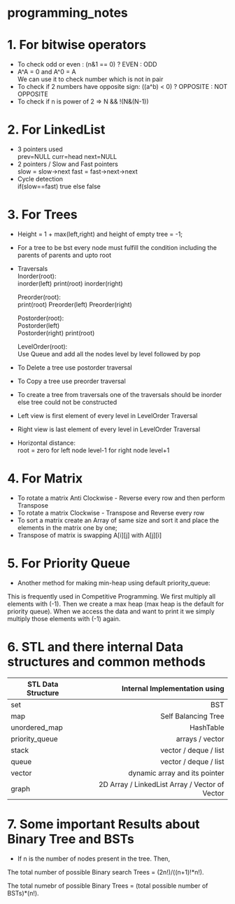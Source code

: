 # programming_notes

# 1. For bitwise operators
* To check odd or even : (n&1 == 0) ? EVEN : ODD
* A^A = 0 and A^0 = A<br>
   We can use it to check number which is not in pair
* To check if 2 numbers have opposite sign: ((a^b) < 0) ? OPPOSITE : NOT OPPOSITE
* To check if n is power of 2 => N && !(N&(N-1))

# 2. For LinkedList
* 3 pointers used <br>
  prev=NULL
  curr=head
  next=NULL
* 2 pointers / Slow and Fast pointers <br>
   slow = slow->next
   fast = fast->next->next
* Cycle detection <br> 
  if(slow==fast) 
   true 
  else 
   false

# 3. For Trees
* Height = 1 + max(left,right)  and height of empty tree = -1;
* For a tree to be bst every node must fulfill the condition including the parents of parents and upto root
* Traversals <br>
  Inorder(root): <br>
   inorder(left)
   print(root)
   inorder(right)
   
  Preorder(root):<br>
   print(root)
   Preorder(left) 
   Preorder(right)
   
  Postorder(root):<br>
   Postorder(left)   
   Postorder(right)
   print(root)<br>
   
  LevelOrder(root):<br>
   Use Queue and add all the nodes level by level followed by pop
* To Delete a tree use postorder traversal
* To Copy a tree use preorder traversal
* To create a tree from traversals one of the traversals should be inorder else tree could not be constructed
* Left view is first element of every level in LevelOrder Traversal 
* Right view is last element of every level in LevelOrder Traversal 
* Horizontal distance:<br>
   root = zero
   for left node level-1
   for right node level+1
   
   
# 4. For Matrix
* To rotate a matrix Anti Clockwise - Reverse every row and then perform Transpose
* To rotate a matrix Clockwise - Transpose and Reverse every row
* To sort a matrix create an Array of same size and sort it and place the elements in the matrix one by one;
* Transpose of matrix is swapping A[i][j] with A[j][i]

# 5. For Priority Queue
* Another method for making min-heap using default priority_queue:

This is frequently used in Competitive Programming. We first multiply all elements with (-1). Then we create a max heap (max heap is the default for priority queue). When we access the data and want to print it we simply multiply those elements with (-1) again.

# 6. STL and there internal Data structures and common methods

| STL Data Structure | Internal Implementation using |
| ---------------- | ---------------------------: |
| set                | BST                           |
| map                | Self Balancing Tree           |
| unordered_map      | HashTable                     |
| priority_queue     | arrays / vector                 |
| stack              | vector / deque / list             |
| queue              | vector / deque / list             |
| vector             | dynamic array and its pointer |
| graph             | 2D Array / LinkedList Array / Vector of Vector |

# 7. Some important Results about  Binary Tree and BSTs
* If n is the number of nodes present in the tree. Then, 

The total number of possible Binary search Trees = (2n!)/((n+1)!*n!).

The total numebr of possible Binary Trees = (total possible number of BSTs)*(n!). 
